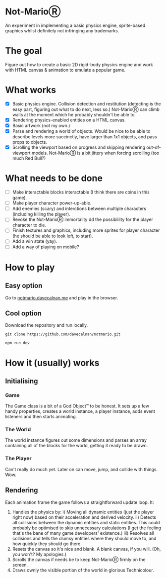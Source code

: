 # Not-MarioⓇ
An experiment in implementing a basic physics engine, sprite-based graphics whilst definitely not infringing any trademarks.

# The goal
Figure out how to create a basic 2D rigid-body physics engine and work with HTML canvas & animation to emulate a popular game.

# What works
- [x] Basic physics engine. Collision detection and restitution (detecting is the easy part, figuring out what to do next, less so.) Not-MarioⓇ can climb walls at the moment which he probably shouldn't be able to.
- [x] Rendering physics-enabled entities on a HTML canvas.
- [x] Basic artwork (not my own.)
- [x] Parse and rendering a world of objects. Would be nice to be able to describe levels more succinctly, have larger than 1x1 objects, and pass props to objects.
- [x] Scrolling the viewport based on progress and skipping rendering out-of-viewport models. Not-MarioⓇ is a bit jittery when forcing scrolling (too much Red Bull?)

# What needs to be done
- [ ] Make interactable blocks interactable (I think there are coins in this game).
- [ ] Make player character power-up-able.
- [ ] Add enemies (scary) and interctions between multiple characters (including killing the player).
- [ ] Revoke the Not-MarioⓇ immortality dd the possiblility for the player character to die.
- [ ] Finish textures and graphics, including more sprites for player character (he should be able to look left, to start).
- [ ] Add a win state (yay).
- [ ] Add a way of playing on mobile?

# How to play
## Easy option
Go to [notmario.davecalnan.me](https://notmario.davecalnan.me) and play in the browser.

## Cool option
Download the repository and run locally.
```
git clone https://github.com/davecalnan/notmario.git

npm run dev
```

# How it (usually) works
## Initialising
### Game
The Game class is a bit of a God Object™️ to be honest. It sets up a few handy properties, creates a world instance, a player instance, adds event listeners and then starts animating.

### The World
The world instance figures out some dimensions and parses an array containing all of the blocks for the world, getting it ready to be drawn.

### The Player
Can't really do much yet. Later on can move, jump, and collide with things. Wow.

## Rendering
Each animation frame the game follows a straightforward update loop. It:
1. Handles the physics by:
  i) Moving all dynamic entities (just the player right now) based on their acceleration and derived velocity.
  ii) Detects all collisions between the dynamic entities and static entities. This could probably be optimised to skip unnecessary calculations (I get the feeling that's the bane of many game developers' existence.)
  iii) Resolves all collisions and tells the clumsy entities where they should move to, and how quickly they should go there.
2. Resets the canvas so it's nice and blank. A blank canvas, if you will. (Oh, you won't? My apologies.)
3. Scrolls the canvas if needs be to keep Not-MarioⓇ firmly on the screen.
4. Draws ownly the visible portion of the world in glorious Technicolour.